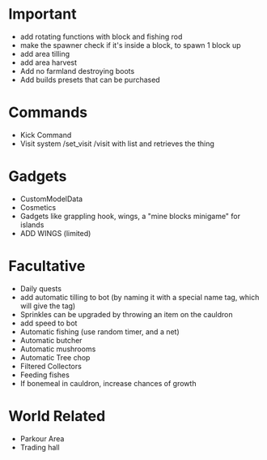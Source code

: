 # Important
- add rotating functions with block and fishing rod
- make the spawner check if it's inside a block, to spawn 1 block up
- add area tilling
- add area harvest
- Add no farmland destroying boots
- Add builds presets that can be purchased
# Commands
- Kick Command
- Visit system /set_visit /visit with list and retrieves the thing
# Gadgets
- CustomModelData
- Cosmetics
- Gadgets like grappling hook, wings, a "mine blocks minigame" for islands
- ADD WINGS (limited)
# Facultative
- Daily quests
- add automatic tilling to bot (by naming it with a special name tag, which will give the tag)
- Sprinkles can be upgraded by throwing an item on the cauldron
- add speed to bot
- Automatic fishing (use random timer, and a net)
- Automatic butcher
- Automatic mushrooms
- Automatic Tree chop
- Filtered Collectors
- Feeding fishes
- If bonemeal in cauldron, increase chances of growth
# World Related
- Parkour Area
- Trading hall